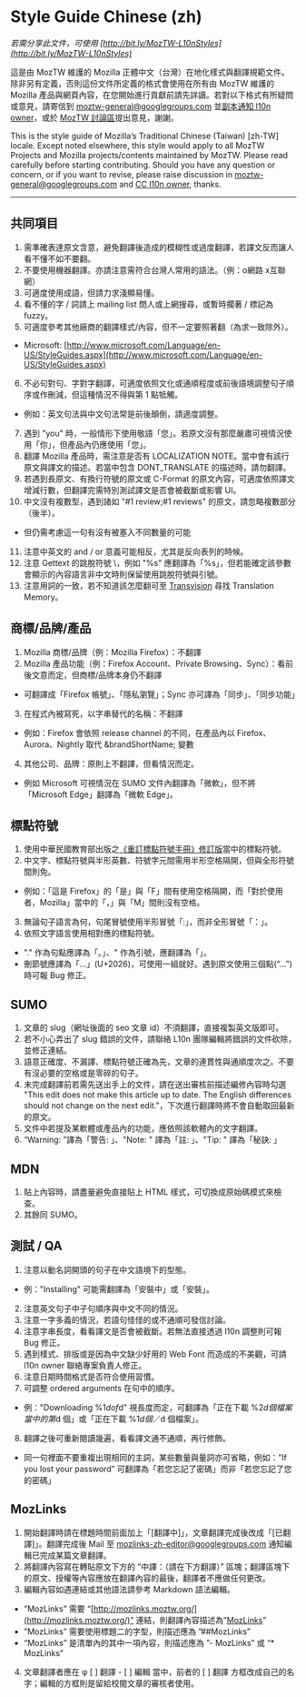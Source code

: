 # Style Guide Chinese (zh)

*若需分享此文件，可使用 [http://bit.ly/MozTW-L10nStyles](http://bit.ly/MozTW-L10nStyles)*

這是由 MozTW 維護的 Mozilla 正體中文（台灣）在地化樣式與翻譯規範文件。除非另有定義，否則這份文件所定義的格式會使用在所有由 MozTW 維護的 Mozilla 產品與網頁內容，在您開始進行貢獻前請先詳讀。若對以下格式有所疑問或意見，請寄信到 [moztw-general@googlegroups.com](https://groups.google.com/forum/#!forum/moztw-general) 並[副本通知 l10n owner](https://moztw.org/about/)，或於 [MozTW 討論區](https://forum.moztw.org/viewforum.php?f=4)提出意見，謝謝。

This is the style guide of Mozilla’s Traditional Chinese (Taiwan) [zh-TW] locale. Except noted elsewhere, this style would apply to all MozTW Projects and Mozilla projects/contents maintained by MozTW. Please read carefully before starting contributing. Should you have any question or concern, or if you want to revise, please raise discussion in [moztw-general@googlegroups.com](https://groups.google.com/forum/#!forum/moztw-general) and [CC l10n owner](https://moztw.org/about/), thanks.

-----

## 共同項目

1. 需準確表達原文含意，避免翻譯後造成的模糊性或過度翻譯，若譯文反而讓人看不懂不如不要翻。
2. 不要使用機器翻譯。亦請注意需符合台灣人常用的語法。（例：o網路 x互聯網）
3. 可適度使用成語，但請力求淺顯易懂。
4. 看不懂的字 / 詞請上 mailing list 問人或上網搜尋，或暫時擱著 / 標記為 fuzzy。
5. 可適度參考其他廠商的翻譯樣式/內容，但不一定要照著翻（為求一致除外）。
  * Microsoft: [http://www.microsoft.com/Language/en-US/StyleGuides.aspx](http://www.microsoft.com/Language/en-US/StyleGuides.aspx)
6. 不必句對句、字對字翻譯，可適度依照文化或通順程度或前後語境調整句子順序或作刪減，但這種情況不得與第 1 點牴觸。
  * 例如：英文句法與中文句法常是前後顛倒，請適度調整。
7. 遇到 "you" 時，一般情形下使用敬語「您」。若原文沒有那麼嚴肅可視情況使用「你」，但產品內仍應使用「您」。
8. 翻譯 Mozilla 產品時，需注意是否有 LOCALIZATION NOTE。當中會有該行原文與譯文的描述。若當中包含 DONT_TRANSLATE 的描述時，請勿翻譯。
9. 若遇到長原文、有換行符號的原文或 C-Format 的原文內容，可適度依照譯文增減行數，但翻譯完需特別測試譯文是否會被截斷或影響 UI。
10. 中文沒有複數型，遇到諸如 "#1 review;#1 reviews" 的原文，請忽略複數部分（後半）。
  * 但仍需考慮這一句有沒有被塞入不同數量的可能
11. 注意中英文的 and / or 意義可能相反，尤其是反向表列的時候。
12. 注意 Gettext 的跳脫符號 \，例如 \"%s\" 應翻譯為「%s」，但若能確定該參數會顯示的內容語言非中文時則保留使用跳脫符號與引號。
13. 注意用詞的一致，若不知道該怎麼翻可至 [Transvision](https://transvision.mozfr.org/) 尋找 Translation Memory。

## 商標/品牌/產品

1. Mozilla 商標/品牌（例：Mozilla Firefox）：不翻譯
2. Mozilla 產品功能（例：Firefox Account、Private Browsing、Sync）：看前後文意而定，但商標/品牌本身仍不翻譯
  * 可翻譯成「Firefox 帳號」、「隱私瀏覽」；Sync 亦可譯為「同步」、「同步功能」
3. 在程式內被寫死，以字串替代的名稱：不翻譯
  * 例如：Firefox 會依照 release channel 的不同，在產品內以 Firefox、Aurora、Nightly 取代 &brandShortName; 變數
4. 其他公司、品牌：原則上不翻譯，但看情況而定。
  * 例如 Microsoft 可視情況在 SUMO 文件內翻譯為「微軟」，但不將「Microsoft Edge」翻譯為「微軟 Edge」。

## 標點符號

1. 使用中華民國教育部出版之[《重訂標點符號手冊》修訂版](http://language.moe.gov.tw/001/Upload/FILES/SITE_CONTENT/M0001/HAU/haushou.htm)當中的標點符號。
2. 中文字、標點符號與半形英數、符號字元間需用半形空格隔開，但與全形符號間則免。
  * 例如：「這是 Firefox」的「是」與「F」間有使用空格隔開，而「對於使用者，Mozilla」當中的「，」與「M」間則沒有空格。
3. 無論句子語言為何，句尾冒號使用半形冒號「:」，而非全形冒號「：」。
4. 依照文字語言使用相對應的標點符號。
  * "." 作為句點應譯為「。」、" 作為引號，應翻譯為「」。
  * 刪節號應譯為「…」(U+2026)，可使用一組就好。遇到原文使用三個點(“...”) 時可報 Bug 修正。

## SUMO

1. 文章的 slug（網址後面的 seo 文章 id）不須翻譯，直接複製英文版即可。
2. 若不小心弄出了 slug 錯誤的文件，請聯絡 L10n 團隊編輯將錯誤的文件砍除，並修正連結。
3. 語意正確度、不漏譯、標點符號正確為先，文章的連貫性與通順度次之。不要有沒必要的空格或是零碎的句子。
4. 未完成翻譯前若需先送出手上的文件，請在送出審核前描述編修內容時勾選 "This edit does not make this article up to date. The English differences should not change on the next edit."，下次進行翻譯時將不會自動取回最新的原文。
5. 文件中若提及某軟體或產品內的功能，應依照該軟體內的文字翻譯。
6. “Warning: ”譯為「警告: 」、"Note: " 譯為「註: 」、"Tip: " 譯為「秘訣: 」

## MDN

1. 貼上內容時，請盡量避免直接貼上 HTML 樣式，可切換成原始碼模式來檢查。
2. 其餘同 SUMO。

## 測試 / QA

1. 注意以動名詞開頭的句子在中文語境下的型態。
  * 例："Installing" 可能需翻譯為「安裝中」或「安裝」。
2. 注意英文句子中子句順序與中文不同的情況。
3. 注意一字多義的情況，若語句怪怪的或不通順可發信討論。
4. 注意字串長度，看看譯文是否會被截斷。若無法直接透過 l10n 調整則可報 Bug 修正。
5. 遇到樣式、排版或是因為中文缺少好用的 Web Font 而造成的不美觀，可請 l10n owner 聯絡專案負責人修正。
6. 注意日期時間格式是否符合使用習慣。
7. 可調整 ordered arguments 在句中的順序。
  * 例："Downloading %1$d of %2$d" 視長度而定，可翻譯為「正在下載 %2$d 個檔案當中的第 %1$d 個」或「正在下載 %1$d 個／%2$d 個檔案」。
8. 翻譯之後可重新閱讀幾遍，看看譯文通不通順，再行修飾。
  * 同一句裡面不要重複出現相同的主詞，某些數量與量詞亦可省略，例如：”If you lost your password” 可翻譯為「若您忘記了密碼」而非「若您忘記了您的密碼」

## MozLinks

1. 開始翻譯時請在標題時間前面加上「[翻譯中]」，文章翻譯完成後改成「[已翻譯]」。翻譯完成後 Mail 至 [mozlinks-zh-editor@googlegroups.com](mozlinks-zh-editor@googlegroups.com) 通知編輯已完成某篇文章翻譯。
2. 將翻譯內容寫在轉貼原文下方的 ”中譯：（請在下方翻譯）” 區塊；翻譯區塊下的原文、授權等內容應放在翻譯內容的最後，翻譯者不應做任何更改。
3. 編輯內容如遇連結或其他語法請參考 Markdown 語法編輯。
  * ”MozLinks” 需要 “[http://mozlinks.moztw.org/](http://mozlinks.moztw.org/)” 連結，則翻譯內容描述為”[MozLinks](http://mozlinks.moztw.org/)”
  * ”MozLinks” 需要使用標題二的字型，則描述應為 ”##MozLinks”
  * “MozLinks” 是清單內的其中一項內容，則描述應為 ”- MozLinks” 或 “* MozLinks”
4. 文章翻譯者應在 φ [  ] 翻譯 - [   ] 編輯 當中，前者的 [ ] 翻譯 方框改成自己的名字；編輯的方框則是留給校閱文章的審核者使用。
